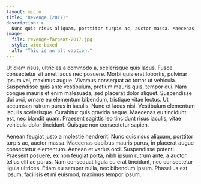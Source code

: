 ```yaml
---
layout: micro
title: "Revenge (2017)"
description: >
  Nunc quis risus aliquam, porttitor turpis ac, auctor massa. Maecenas dapibus mauris purus.
image: 
  file: revenge-fargeat-2017.jpg
  style: wide boxed
  alt: "This is an alt caption."
---
```

Ut diam risus, ultricies a commodo a, scelerisque quis lacus. Fusce consectetur sit amet lacus nec posuere. Morbi quis erat lobortis, pulvinar ipsum vel, maximus augue. Vivamus consequat ac tortor ut vehicula. Suspendisse quis ante vestibulum, pretium mauris quis, tempor dui.<!--more--> Nam congue mauris et enim malesuada, sed placerat dolor aliquet. Suspendisse dui orci, ornare eu elementum bibendum, tristique vitae lectus. Ut accumsan rutrum purus in iaculis. Nunc et lacus nisi. Vestibulum elementum iaculis scelerisque. Curabitur quis gravida neque. Maecenas eu tincidunt est, nec blandit quam. Praesent sagittis leo tincidunt risus iaculis, vitae vehicula dolor tincidunt. Quisque non consectetur sapien.

Aenean feugiat justo a molestie hendrerit. Nunc quis risus aliquam, porttitor turpis ac, auctor massa. Maecenas dapibus mauris purus, in placerat augue consectetur elementum. Aenean et varius orci. Suspendisse potenti. Praesent posuere, ex non feugiat porta, nibh ipsum rutrum ante, a auctor tellus elit ac purus. Nam consequat ligula eu erat tincidunt, nec consectetur ligula ultrices. Etiam eu semper nulla, nec bibendum ipsum. Phasellus est ipsum, facilisis et mi euismod, maximus tempor ipsum.
